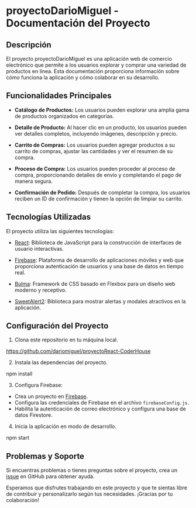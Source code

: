# proyectoDarioMiguel - Documentación del Proyecto

## Descripción

El proyecto proyectoDarioMiguel es una aplicación web de comercio electrónico que permite a los usuarios explorar y comprar una variedad de productos en línea. Esta documentación proporciona información sobre cómo funciona la aplicación y cómo colaborar en su desarrollo.

## Funcionalidades Principales

- **Catálogo de Productos:** Los usuarios pueden explorar una amplia gama de productos organizados en categorías.

- **Detalle de Producto:** Al hacer clic en un producto, los usuarios pueden ver detalles completos, incluyendo imágenes, descripción y precio.

- **Carrito de Compras:** Los usuarios pueden agregar productos a su carrito de compras, ajustar las cantidades y ver el resumen de su compra.

- **Proceso de Compra:** Los usuarios pueden proceder al proceso de compra, proporcionando detalles de envío y completando el pago de manera segura.

- **Confirmación de Pedido:** Después de completar la compra, los usuarios reciben un ID de confirmación y tienen la opción de limpiar su carrito.

## Tecnologías Utilizadas

El proyecto utiliza las siguientes tecnologías:

- [React](https://reactjs.org/): Biblioteca de JavaScript para la construcción de interfaces de usuario interactivas.

- [Firebase](https://firebase.google.com/): Plataforma de desarrollo de aplicaciones móviles y web que proporciona autenticación de usuarios y una base de datos en tiempo real.

- [Bulma](https://bulma.io/): Framework de CSS basado en Flexbox para un diseño web moderno y receptivo.

- [SweetAlert2](https://sweetalert2.github.io/): Biblioteca para mostrar alertas y modales atractivos en la aplicación.

## Configuración del Proyecto

1. Clona este repositorio en tu máquina local.

https://github.com/dariomiguel/proyectoReact-CoderHouse

2. Instala las dependencias del proyecto.

npm install

3. Configura Firebase:
- Crea un proyecto en [Firebase](https://firebase.google.com/).
- Configura las credenciales de Firebase en el archivo `firebaseConfig.js`.
- Habilita la autenticación de correo electrónico y configura una base de datos Firestore.

4. Inicia la aplicación en modo de desarrollo.

npm start

## Problemas y Soporte

Si encuentras problemas o tienes preguntas sobre el proyecto, crea un [issue](https://github.com/dariomiguel/proyectoReact-CoderHouse/issues) en GitHub para obtener ayuda.

Esperamos que disfrutes trabajando en este proyecto y que te sientas libre de contribuir y personalizarlo según tus necesidades. ¡Gracias por tu colaboración!

